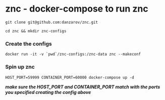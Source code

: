 # znc - docker-compose to run znc

`git clone git@github.com:danzarov/znc.git`

`cd znc && mkdir znc-configs`

### Create the configs

```
docker run -it -v `pwd`/znc-configs:/znc-data znc --makeconf
```

### Spin up znc 

`HOST_PORT=59999 CONTAINER_PORT=60000 docker-compose up -d`

***make sure the HOST_PORT and CONTAINER_PORT match with the ports you specified creating the config above***
